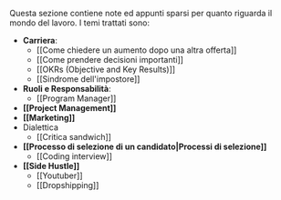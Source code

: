 Questa sezione contiene note ed appunti sparsi per quanto riguarda il mondo del lavoro.
I temi trattati sono:
- **Carriera**:
    - [[Come chiedere un aumento dopo una altra offerta]]
    - [[Come prendere decisioni importanti]]
    - [[OKRs (Objective and Key Results)]]
    - [[Sindrome dell'impostore]]
- **Ruoli e Responsabilità**:
    - [[Program Manager]]
- **[[Project Management]]**
- **[[Marketing]]**
- Dialettica
	- [[Critica sandwich]]
- **[[Processo di selezione di un candidato|Processi di selezione]]**
	- [[Coding interview]]
- **[[Side Hustle]]**
	- [[Youtuber]]
	- [[Dropshipping]]

